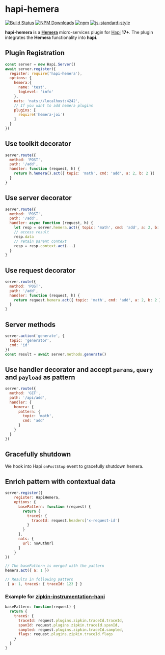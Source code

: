 # hapi-hemera
[![Build Status](https://travis-ci.org/hemerajs/hapi-hemera.svg?branch=master)](https://travis-ci.org/hemerajs/hapi-hemera)
[![NPM Downloads](https://img.shields.io/npm/dt/hapi-hemera.svg?style=flat)](https://www.npmjs.com/package/hapi-hemera)
[![npm](https://img.shields.io/npm/v/hapi-hemera.svg?maxAge=3600)](https://www.npmjs.com/package/hapi-hemera)
[![js-standard-style](https://img.shields.io/badge/code%20style-standard-brightgreen.svg)](http://standardjs.com)

**hapi-hemera** is a [**Hemera**](https://github.com/hemerajs/hemera) micro-services plugin
for [Hapi](https://github.com/hapijs/hapi) **17+**. The plugin integrates the **Hemera** functionality into
**hapi**.

## Plugin Registration

```js
const server = new Hapi.Server()
await server.register({
  register: require('hapi-hemera'),
  options: {
    hemera:{
      name: 'test',
      logLevel: 'info'
    },
    nats: 'nats://localhost:4242',
    // If you want to add hemera plugins
    plugins: [
      require('hemera-joi')
    ]
  }
})
```

## Use toolkit decorator
```js
server.route({
  method: 'POST',
  path: '/add',
  handler: function (request, h) {
    return h.hemera().act({ topic: 'math', cmd: 'add', a: 2, b: 2 })
  }
}
```

## Use server decorator
```js
server.route({
  method: 'POST',
  path: '/add',
  handler: async function (request, h) {
    let resp = server.hemera.act({ topic: 'math', cmd: 'add', a: 2, b: 2 })
    // access result
    resp.data
    // retain parent context
    resp = resp.context.act(...)
  }
}
```

## Use request decorator
```js
server.route({
  method: 'POST',
  path: '/add',
  handler: function (request, h) {
    return request.hemera.act({ topic: 'math', cmd: 'add', a: 2, b: 2 })
  }
}
```

## Server methods
```js
server.action('generate', {
  topic: 'generator',
  cmd: 'id'
})
const result = await server.methods.generate()
```

## Use handler decorator and accept `params`, `query` and `payload` as pattern
```js
server.route({
  method: 'GET',
  path: '/api/add',
  handler: {
    hemera: {
      pattern: {
        topic: 'math',
        cmd: 'add'
      }
    }
  }
})
```

## Gracefully shutdown

We hook into Hapi `onPostStop` event to gracefully shutdown hemera.

## Enrich pattern with contextual data

```js
server.register({
    register: HapiHemera,
    options: {
      basePattern: function (request) {
        return {
          trace$: {
            traceId: request.headers['x-request-id']
          }
        }
      },
      nats: {
        url: noAuthUrl
      }
    }
})

// The basePattern is merged with the pattern
hemera.act({ a: 1 })

// Results in following pattern
 { a: 1, trace$: { traceId: 123 } }
```

### Example for [zipkin-instrumentation-hapi](https://github.com/openzipkin/zipkin-js/tree/master/packages/zipkin-instrumentation-hapi)

```js
basePattern: function(request) {
  return {
    trace$: {
      traceId: request.plugins.zipkin.traceId.traceId,
      spanId: request.plugins.zipkin.traceId.spanId,
      sampled: request.plugins.zipkin.traceId.sampled,
      flags: request.plugins.zipkin.traceId.flags
    }
  }
}
```

